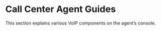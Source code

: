 # Call Center Agent Guides

This section explains various VoIP components on the agent’s console.&#x20;

